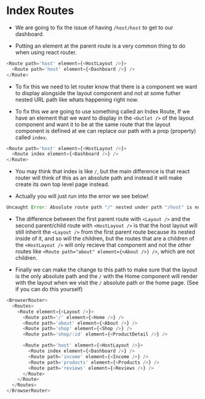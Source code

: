 # Index Routes

- We are going to fix the issue of having `/host/host` to get to our dashboard.

- Putting an element at the parent route is a very common thing to do when using react router.

```js
<Route path='host' element={<HostLayout />}>
  <Route path='host' element={<Dashboard />} />
</Route>
```

- To fix this we need to let router know that there is a component we want to display alongside the layout component and not at some futher nested URL path like whats happening right now.

- To fix this we are going to use something called an Index Route, If we have an element that we want to display in the `<Outlet />` of the layout component and want it to be at the same route that the layout component is defined at we can replace our path with a prop (property) called `index`.

```js
<Route path='host' element={<HostLayout />}>
  <Route index element={<Dashboard />} />
</Route>
```

- You may think that index is like `/`, but the main difference is that react router will think of this as an absolute path and instead it will make create its own top level page instead.

- Actually you will just run into the error we see below!

```js
Uncaught Error: Absolute route path "/" nested under path "/host" is not valid. An absolute child route path must start with the combined path of all its parent routes.
```

- The difference between the first parent route with `<Layout />` and the second parent/child route with `<HostLayout />` is that the host layout will still inherit the `<Layout />` from the first parent route because its nested inside of it, and so will the children, but the routes that are a children of the `<HostLayout />` will only recieve that component and not the other routes like `<Route path="about" element={<About />} />`, which are not children.

- Finally we can make the change to this path to make sure that the layout is the only absolute path and the `/` with the Home component will render with the layout when we visit the `/` absolute path or the home page. (See if you can do this yourself)

```js
<BrowserRouter>
  <Routes>
    <Route element={<Layout />}>
      <Route path='/' element={<Home />} />
      <Route path='about' element={<About />} />
      <Route path='shop' element={<Shop />} />
      <Route path='shop/:id' element={<ProductDetail />} />

      <Route path='host' element={<HostLayout />}>
        <Route index element={<Dashboard />} />
        <Route path='income' element={<Income />} />
        <Route path='products' element={<Products />} />
        <Route path='reviews' element={<Reviews />} />
      </Route>
    </Route>
  </Routes>
</BrowserRouter>
```
